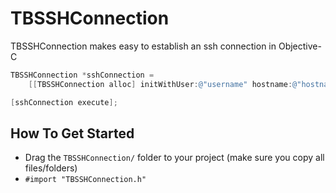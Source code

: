 TBSSHConnection
===============

TBSSHConnection makes easy to establish an ssh connection in Objective-C

```objective-c
TBSSHConnection *sshConnection = 
    [[TBSSHConnection alloc] initWithUser:@"username" hostname:@"hostname" port:22];

[sshConnection execute];
```

## How To Get Started
- Drag the `TBSSHConnection/` folder to your project (make sure you copy all files/folders)
- `#import "TBSSHConnection.h"`
